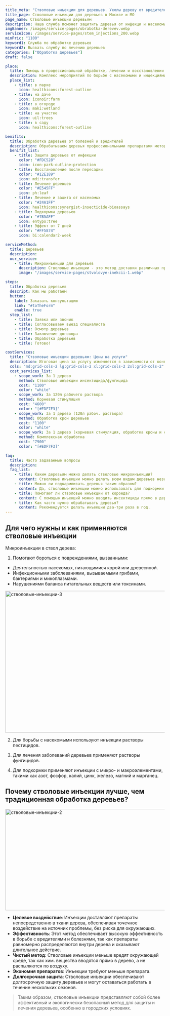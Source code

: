 ```yaml
---
title_meta: "Стволовые инъекции для деревьев. Уколы дереву от вредителей."
title_page: Стволовые инъекции для деревьев в Москве и МО
page_name: Стволовые инъекции деревьям
description: Наша служба поможет защитить деревья от инфекци и насекомых. ⚡ Стволовые инъекции - это действенный метод лечения деревьев
imgBanner: /images/service-pages/obrabotka-derevev.webp
serviceIcon: /images/service-pages/stem_injections_200.webp
minPric: "1100"
keyword1: Служба по обработке деревьев
keyword2: Вызвать службу по лечению деревьев
categories: ["Обработка деревьев"]
draft: false

place:
  title: Помощь в профессиональной обработке, лечении и восстановлении деревьев
  description: Комплекс мероприятий по борьбе с насекомыми и инфекциями с помощью стволовых инъекций
  place_list:
    - title: в парке
      icon: healthicons:forest-outline
    - title: на даче
      icon: iconoir:farm
    - title: в огороде
      icon: maki:wetland
    - title: на участке
      icon: uil:trees
    - title: в саду
      icon: healthicons:forest-outline

benifits:
  title: Обработка деревьев от болезней и вредителей
  description: Обрабатываем деревья профессиональными препаратами методом стволовых инъекций
  benifit_list:
    - title: Защита деревьев от инфекции
      color: "#FDC528"
      icon: icon-park-outline:protection
    - title: Восстановление после пересадки
      color: "#12E189"
      icon: mdi:transfer
    - title: Лечение деревьев
      color: "#E545FF"
      icon: ph:leaf
    - title: Лечение и защита от насекомых
      color: "#24A1FF"
      icon: healthicons:synergist-insecticide-bioassays
    - title: Подкормка деревьев
      color: "#7B5AFF"
      icon: entypo:tree
    - title: Эффект от 7 дней
      color: "#FF5874"
      icon: bi:calendar2-week

serviceMethod:
  title: деревьев
  description:
  our_service:
    - title: Mикроинъекции для деревьев
      description: Стволовые инъекции - это метод доставки различных препаратов, таких как фунгициды, инсектициды, антибиотики, удобрения и микроэлементы, непосредственно в ксилему дерева. Эти препараты затем распространяются по всему дереву, от листьев до корней. Метод был разработан около 50 лет назад и используется в рамках государственных программ по борьбе с вредителями и болезнями деревьев в США. В России он начал применяться в 2010-х, в основном для борьбы с короедом-типографом, гнилью, грибками, инфекционными заболеваниями, различными видами рака деревьев и для удобрения растений.
      image: "/images/service-pages/stvolovye-inekcii-1.webp"

steps:
  title: Обработка деревьев
  descript: Как мы работаем
  button:
    label: Заказать консультацию
    link: "#toTheForm"
    enable: true
  step_list:
    - title: Заявка или звоник
    - title: Согласовываем выезд специалиста
    - title: Осмотр деревьев
    - title: Заключение договора
    - title: Обработка деревьев
    - title: Готово!

costServices:
  title: "Стволовые инъекции деревьям: Цены на услуги"
  description: Итоговая цена за услугу изменяется в зависимости от конкретного объекта. Окончательную стоимость можно будет уточнить после визита специалиста.
  cols: "md:grid-cols-2 lg:grid-cols-2 xl:grid-cols-2 2xl:grid-cols-2"
  cost_services_list:
    - scope_work: За 1 дерево
      method: Стволовые инъекции инсектицида/фунгицида
      cost: "1100"
      color: "white"
    - scope_work: За 120л рабочего раствора
      method: Корневая стимуляция
      cost: "4600"
      color: "[#EDF7F3]"
    - scope_work: За 1 дерево (120л рабоч. раствора)
      method: Обработка крон деревьев
      cost: "1100"
      color: "white"
    - scope_work: За 1 дерево (корневая стимуляция, обработка кроны и стволовые инъекции)
      method: Комплексная обработка
      cost: "7900"
      color: "[#EDF7F3]"

faq:
  title: Часто задаваемые вопросы
  description:
  faq_list:
    - title: Каким деревьям можно делать стволовые микроинъекции?
      content: Стволовые инъекции можно делать всем видам деревьев независимо от их возраста и вида, включая хвойные, лиственные и плодово-ягодные.
    - title: Можно ли подкармливать деревья таким образом?
      content: Да, стволовые инъекции можно использовать для подкормки деревьев и обеспечения их правильного развития, а также для защиты повреждений, вызванных заморозками.
    - title: Помогают ли стволовые инъекции от короеда?
      content: С помощью инъекций можно вводить инсектициды прямо в дерево, что защитит растения от короеда и других насекомых. Этот метод считается одним из самых эффективных в борьбе с вредителем.
    - title: Как часто нужно обрабатывать деревья?
      content: Рекомендуется делать инъекции два-три раза в год.
---
```


## Для чего нужны и как применяются стволовые инъекции

Микроинъекции в ствол дерева:

1. Помогают бороться с повреждениями, вызванными:

- Деятельностью насекомых, питающимися корой или древесиной.
- Инфекционными заболеваниями, вызываемыми грибами, бактериями и микоплазмами.
- Нарушениями баланса питательных веществ или токсинами.

<img src="/images/service-pages/stvolovye-inekcii-3.webp" alt="стволовые-инъекции-3" width="681" height='448'/>

2. Для борьбы с насекомыми используют инъекции растворы пестицидов.

3. Для лечения заболеваний деревьев применяют растворы фунгицидов.

4. Для подкормки применяют инъекции с микро- и макроэлементами, такими как азот, фосфор, калий, цинк, железо, магний и марганец.

## Почему стволовые инъекции лучше, чем традиционная обработка деревьев?

<img src="/images/service-pages/stvolovye-inekcii-2.webp" alt="стволовые-инъекции-2" width="681" height='320'/>

- **Целевое воздействие**: Инъекции доставляют препараты непосредственно в ткани дерева, обеспечивая точечное воздействие на источник проблемы, без риска для окружающих.
- **Эффективность**: Этот метод обеспечивает высокую эффективность в борьбе с вредителями и болезнями, так как препараты равномерно распределяются внутри дерева и оказывают длительное действие.
- **Чистый метод**: Стволовые инъекции меньше вредят окружающей среде, так как хим. вещества вводятся прямо в дерево, а не распыляются по воздуху.
- **Экономия препаратов**: Инъекции требуют меньше препарата.
- **Долгосрочная защита**: Стволовые инъекции обеспечивают долгосрочную защиту деревьев и могут оставаться работать в течение нескольких сезонов.

> Таким образом, стволовые инъекции представляют собой более эффективный и экологически безопасный метод для защиты и лечения деревьев, особенно в городских условиях.

